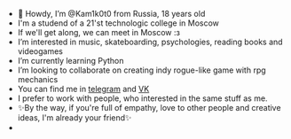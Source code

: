 - 🤠 Howdy, I’m @Kam1k0t0 from Russia, 18 years old
- I'm a studend of a 21'st technologic college in Moscow
- If we'll get along, we can meet in Moscow :з
- I’m interested in music, skateboarding, psychologies, reading books and videogames
- I’m currently learning Python
- I’m looking to collaborate on creating indy rogue-like game with rpg mechanics
- You can find me in [telegram](tg.me/hopelessbitard) and [VK](vk.com/kuramasora)
- I prefer to work with people, who interested in the same stuff as me.
- ✨By the way, if you're full of empathy, love to other people and creative ideas, I'm already your friend✨
- 
<!---
Kam1k0t0/Kam1k0t0 is a ✨ special ✨ repository because its `README.md` (this file) appears on your GitHub profile.
You can click the Preview link to take a look at your changes.
--->
